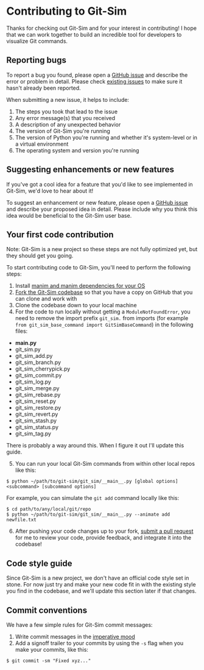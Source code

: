 # Contributing to Git-Sim

Thanks for checking out Git-Sim and for your interest in contributing! I hope
that we can work together to build an incredible tool for developers to
visualize Git commands.

## Reporting bugs

To report a bug you found, please open a [GitHub issue](https://github.com/initialcommit-com/git-sim/issues/new)
and describe the error or problem in detail. Please check [existing issues](https://github.com/initialcommit-com/git-sim/issues)
to make sure it hasn't already been reported.

When submitting a new issue, it helps to include:

1) The steps you took that lead to the issue
2) Any error message(s) that you received
3) A description of any unexpected behavior
4) The version of Git-Sim you're running
5) The version of Python you're running and whether it's system-level or in a virtual environment
6) The operating system and version you're running

## Suggesting enhancements or new features

If you've got a cool idea for a feature that you'd like to see implemented in
Git-Sim, we'd love to hear about it!

To suggest an enhancement or new feature, please open a [GitHub issue](https://github.com/initialcommit-com/git-sim/issues/new)
and describe your proposed idea in detail. Please include why you think this
idea would be beneficial to the Git-Sim user base.

## Your first code contribution

Note: Git-Sim is a new project so these steps are not fully optimized yet, but
they should get you going.

To start contributing code to Git-Sim, you'll need to perform the following
steps:

1) Install [manim and manim dependencies for your OS](https://www.manim.community/)
2) [Fork the Git-Sim codebase](https://github.com/initialcommit-com/git-sim/fork)
so that you have a copy on GitHub that you can clone and work with
3) Clone the codebase down to your local machine
4) For the code to run locally without getting a `ModuleNotFoundError`,
you need to remove the import prefix `git_sim.` from imports (for example
`from git_sim_base_command import GitSimBaseCommand`) in the following files:

- __main.py__
- git_sim.py
- git_sim_add.py
- git_sim_branch.py
- git_sim_cherrypick.py
- git_sim_commit.py
- git_sim_log.py
- git_sim_merge.py
- git_sim_rebase.py
- git_sim_reset.py
- git_sim_restore.py
- git_sim_revert.py
- git_sim_stash.py
- git_sim_status.py
- git_sim_tag.py

There is probably a way around this. When I figure it out I'll update this guide.

5) You can run your local Git-Sim commands from within other local repos like this:

```
$ python ~/path/to/git-sim/git_sim/__main__.py [global options] <subcommand> [subcommand options]
```

For example, you can simulate the `git add` command locally like this:

```
$ cd path/to/any/local/git/repo
$ python ~/path/to/git-sim/git_sim/__main__.py --animate add newfile.txt
```

6) After pushing your code changes up to your fork, [submit a pull request](https://github.com/initialcommit-com/git-sim/compare) for me
to review your code, provide feedback, and integrate it into the codebase!

## Code style guide

Since Git-Sim is a new project, we don't have an official code style set in
stone. For now just try and make your new code fit in with the existing style
you find in the codebase, and we'll update this section later if that changes.

## Commit conventions

We have a few simple rules for Git-Sim commit messages:

1) Write commit messages in the [imperative mood](https://initialcommit.com/blog/Git-Commit-Message-Imperative-Mood)
2) Add a signoff trailer to your commits by using the `-s` flag when you make
your commits, like this:

```
$ git commit -sm "Fixed xyz..."
```
